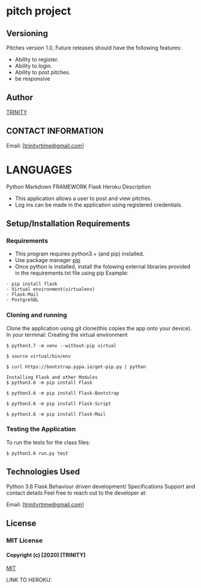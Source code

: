 # pitch project

## Versioning
Pitches version 1.0, Future releases should have the following features:

- Ability to register.
- Ability to login.
- Ability to post pitches.
- be responsive

## Author
[TRINITY](https://github.com/Trinityrace/newstoday)

## CONTACT INFORMATION
Email: [trinityrtime@gmail.com]

# LANGUAGES
Python
Markdown
FRAMEWORK
Flask
Heroku
Description
- This application allows a user to post and view pitches.
- Log ins can be made in the application using registered credentials.

## Setup/Installation Requirements
### Requirements
- This program requires python3.+ (and pip) installed.
- Use package manager [pip](https://pip.pypa.io/en/stable/)
- Once python is installed, install the folowing external libraries provided in the requirements.txt file using pip
Example:
```
- pip install flask
- Virtual environment(virtualenv)
- Flask-Mail
- PostgreSQL
```

### Cloning and running
Clone the application using git clone(this copies the app onto your device). In your terminal:
Creating the virtual environment
```
$ python3.7 -m venv --without-pip virtual

$ source virtual/bin/env

$ curl https://bootstrap.pypa.io/get-pip.py | python

Installing Flask and other Modules
$ python3.6 -m pip install Flask

$ python3.6 -m pip install Flask-Bootstrap

$ python3.6 -m pip install Flask-Script

$ python3.6 -m pip install Flask-Mail
```

### Testing the Application
To run the tests for the class files:
```
$ python3.6 run.py test
```

## Technologies Used
Python 3.6 Flask Behaviour driven development/ Specifications Support and contact details Feel free to reach out to the developer at:

Email: [trinityrtime@gmail.com]

## License
### MIT License
#### Copyright (c) [2020] [TRINITY]
[MIT](https://choosealicense.com/licenses/mit/)

LINK TO HEROKU: